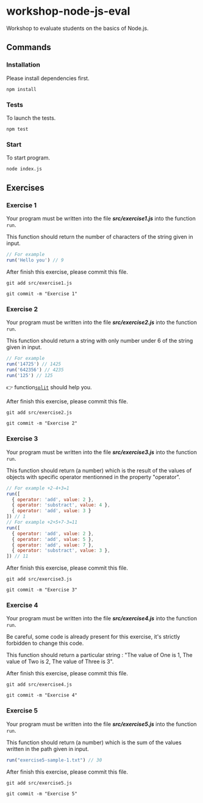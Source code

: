 # workshop-node-js-eval

Workshop to evaluate students on the basics of Node.js.

## Commands

### Installation

Please install dependencies first.

	npm install

### Tests

To launch the tests.

	npm test

### Start

To start program.

	node index.js

## Exercises

### Exercise 1

Your program must be written into the file **_src/exercise1.js_** into the function `run`.

This function should return the number of characters of the string given in input.

```javascript
// For example
run('Hello you') // 9
```

After finish this exercise, please commit this file.

	git add src/exercise1.js

	git commit -m "Exercise 1"

### Exercise 2

Your program must be written into the file **_src/exercise2.js_** into the function `run`.

This function should return a string with only number under 6 of the string given in input.

```javascript
// For example
run('14725') // 1425
run('642356') // 4235
run('125') // 125
```

:point_right: function[`split`](https://developer.mozilla.org/fr/docs/Web/JavaScript/Reference/Objets_globaux/String/split) should help you.

After finish this exercise, please commit this file.

	git add src/exercise2.js

	git commit -m "Exercise 2"

### Exercise 3

Your program must be written into the file **_src/exercise3.js_** into the function `run`.

This function should return (a number) which is the result of the values of objects with specific operator mentionned in the property "operator".

```javascript
// For example +2-4+3=1
run([
  { operator: 'add', value: 2 },
  { operator: 'substract', value: 4 },
  { operator: 'add', value: 3 }
]) // 1
// For example +2+5+7-3=11
run([
  { operator: 'add', value: 2 },
  { operator: 'add', value: 5 },
  { operator: 'add', value: 7 },
  { operator: 'substract', value: 3 },
]) // 11
```

After finish this exercise, please commit this file.

	git add src/exercise3.js

	git commit -m "Exercise 3"

### Exercise 4

Your program must be written into the file **_src/exercise4.js_** into the function `run`.

Be careful, some code is already present for this exercise, it's strictly forbidden to change this code.

This function should return a particular string : "The value of One is 1, The value of Two is 2, The value of Three is 3".

After finish this exercise, please commit this file.

	git add src/exercise4.js

	git commit -m "Exercise 4"

### Exercise 5

Your program must be written into the file **_src/exercise5.js_** into the function `run`.

This function should return (a number) which is the sum of the values written in the path given in input.

```javascript
run("exercise5-sample-1.txt") // 30
```

After finish this exercise, please commit this file.

	git add src/exercise5.js

	git commit -m "Exercise 5"
